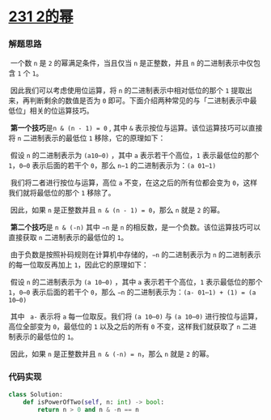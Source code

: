 # [231 2的幂](https://leetcode.cn/problems/power-of-two/)

### 解题思路

​		一个数 `n` 是 `2` 的幂满足条件，当且仅当 `n` 是正整数，并且 `n` 的二进制表示中仅包含 `1` 个 `1`。

​		因此我们可以考虑使用位运算，将 `n` 的二进制表示中相对低位的那个 `1` 提取出来，再判断剩余的数值是否为 `0` 即可。下面介绍两种常见的与「二进制表示中最低位」相关的位运算技巧。

​		**第一个技巧**是`n & (n - 1) = 0` , 其中 `&` 表示按位与运算。该位运算技巧可以直接将 `n` 二进制表示的最低位 `1` 移除，它的原理如下：

​		假设 `n` 的二进制表示为 `(a10⋯0)` ，其中 `a` 表示若干个高位，`1` 表示最低位的那个 `1`，`0⋯0` 表示后面的若干个 `0`，那么 `n−1` 的二进制表示为：`(a 01⋯1)` 

​		我们将二者进行按位与运算，高位 `a` 不变，在这之后的所有位都会变为 `0`，这样我们就将最低位的那个 `1` 移除了。

​		因此，如果 `n` 是正整数并且 `n & (n - 1) = 0`，那么 `n` 就是 `2` 的幂。

​		**第二个技巧**是 `n & (-n)` 其中 `−n` 是 `n` 的相反数，是一个负数。该位运算技巧可以直接获取 `n` 二进制表示的最低位的 `1`。

​		由于负数是按照补码规则在计算机中存储的，`−n` 的二进制表示为 `n` 的二进制表示的每一位取反再加上 `1`，因此它的原理如下：

​		假设 `n` 的二进制表示为 `(a 10⋯0)` ，其中 `a` 表示若干个高位，`1` 表示最低位的那个 `1`，`0⋯0` 表示后面的若干个 `0`，那么 `−n` 的二进制表示为：`(a- 01⋯1) + (1) = (a 10⋯0)` 

​		其中 ` a-`  表示将 `a` 每一位取反。我们将 `(a 10⋯0)` 与 `(a 10⋯0)` 进行按位与运算，高位全部变为 `0`，最低位的 `1` 以及之后的所有 `0` 不变，这样我们就获取了 `n` 二进制表示的最低位的 `1`。

​		因此，如果 `n` 是正整数并且 `n & (-n) = n`，那么 `n` 就是 `2` 的幂。

### 代码实现

```python
class Solution:
    def isPowerOfTwo(self, n: int) -> bool:
        return n > 0 and n & -n == n
```